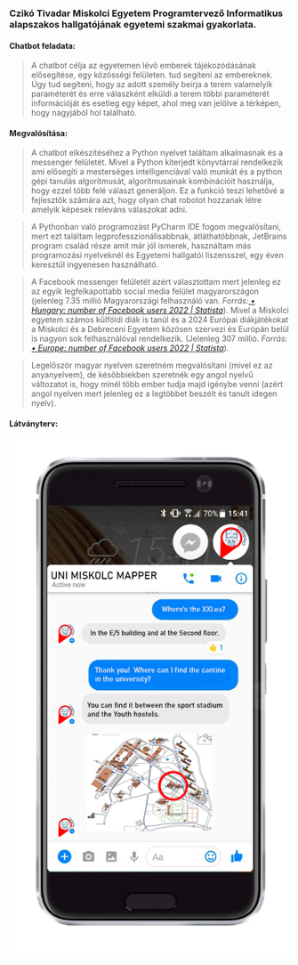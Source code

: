 ### Czikó Tivadar Miskolci Egyetem Programtervező Informatikus alapszakos hallgatójának egyetemi szakmai gyakorlata.

#### Chatbot feladata:
> A chatbot célja az egyetemen lévő emberek tájékozódásának elősegítése, egy közösségi felületen.
> tud segíteni az embereknek. Úgy tud segíteni, hogy az adott személy beírja a terem valamelyik paraméterét és 
> erre válaszként elküldi a terem többi paraméterét információját és esetleg egy képet, ahol meg van jelölve a térképen, hogy 
> nagyjából hol található.
  
#### Megvalósítása:
> A chatbot elkészítéséhez  a Python nyelvet találtam alkalmasnak és a messenger felületét. Mivel a Python kiterjedt könyvtárral rendelkezik ami elősegíti a mesterséges  intelligenciával való munkát és a python gépi tanulás algoritmusát, algoritmusainak kombinációit használja, hogy ezzel több felé választ generáljon. Ez a funkció teszi  lehetővé a fejlesztők számára azt, hogy olyan chat robotot hozzanak létre amelyik képesek releváns válaszokat adni. 

> A Pythonban való programozást PyCharm IDE fogom megvalósítani, mert ezt találtam legprofesszionálisabbnak, átláthatóbbnak, JetBrains program család része amit már jól ismerek, használtam más programozási nyelveknél és Egyetemi hallgatói liszensszel, egy éven keresztűl ingyenesen használható.
	
> A Facebook messenger felületét azért választottam mert jelenleg ez az egyik legfelkapottabb social media felület magyarországon (jelenleg 7.35 millió Magyarországi 
> felhasználó van. *Forrás:[ • Hungary: number of Facebook users 2022 | Statista](https://www.statista.com/statistics/1029770/facebook-users-hungary/#:~:text=The%20number%20of%20Facebook%20users,media%20platform%20in%20the%20country.)*). Mivel a Miskolci egyetem számos külföldi diák is tanúl és a 2024 Európai 
> diákjátékokat a Miskolci és a Debreceni Egyetem közösen szervezi és Európán belül is nagyon sok felhasználóval rendelkezik. 
> (Jelenleg 307 millió. *Forrás: [• Europe: number of Facebook users 2022 | Statista](https://www.statista.com/statistics/745383/facebook-europe-dau-by-quarter/)*). 

> Legelőször magyar nyelven szeretném megvalósítani (mivel ez az anyanyelvem), de későbbiekben szeretnék egy angol nyelvű változatot is, hogy minél több ember tudja
> majd igénybe venni (azért angol nyelven mert jelenleg ez a legtöbbet beszélt és tanult idegen nyelv). 

#### Látványterv: 
![Chatbot](Messenger_layout_Chatbot.jpg)

